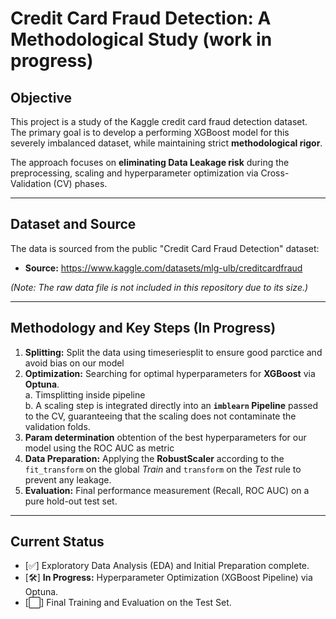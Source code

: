 # Credit Card Fraud Detection: A Methodological Study (work in progress)

## Objective

This project is a study of the Kaggle credit card fraud detection dataset. The primary goal is to develop a performing XGBoost model for this severely imbalanced dataset, while maintaining strict **methodological rigor**.

The approach focuses on **eliminating Data Leakage risk** during the preprocessing, scaling and hyperparameter optimization via Cross-Validation (CV) phases.

***

## Dataset and Source

The data is sourced from the public "Credit Card Fraud Detection" dataset:

* **Source:** https://www.kaggle.com/datasets/mlg-ulb/creditcardfraud

*(Note: The raw data file is not included in this repository due to its size.)*

***

## Methodology and Key Steps (In Progress)

1. **Splitting:** Split the data using timeseriesplit to ensure good parctice and avoid bias on our model
2. **Optimization:** Searching for optimal hyperparameters for **XGBoost** via **Optuna**.  
    a. Timsplitting inside pipeline   
    b. A scaling step is integrated directly into an **`imblearn` Pipeline** passed to the CV, guaranteeing that the scaling does not contaminate the validation folds.  
3. **Param determination** obtention of the best hyperparameters  for our model using the ROC AUC as metric
4. **Data Preparation:** Applying the **RobustScaler** according to the `fit_transform` on the global *Train* and `transform` on the *Test* rule to prevent any leakage.
5. **Evaluation:** Final performance measurement (Recall, ROC AUC) on a pure hold-out test set.

***

## Current Status

* [✅] Exploratory Data Analysis (EDA) and Initial Preparation complete.
* [🛠] **In Progress:** Hyperparameter Optimization (XGBoost Pipeline) via Optuna.
* [⬜️] Final Training and Evaluation on the Test Set.